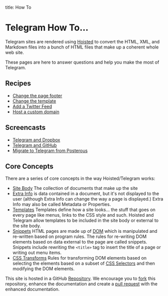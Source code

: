 title:	How To


# Telegram How To...

Telegram sites are rendered using [Hoisted](http://hoisted.org) to convert
the HTML, XML, and Markdown files into a bunch of HTML files
that make up a coherent whole web site.

These pages are here to answer questions and help you make the most of Telegram.

## Recipes

* [Change the page footer](/recipes/change_footer)
* [Change the template](/recipes/change_template)
* [Add a Twitter Feed](/recipes/add_twitter_feed)
* [Host a custom domain](/recipes/custom_domain)


## Screencasts

* [Telegram and Dropbox](/intro_db)
* [Telegram and GitHub](/intro_gh)
* [Migrate to Telegram from Posterous](/migrate_posterous)


## Core Concepts

There are a series of core concepts in the way Hoisted/Telegram works:

* [Site Body](/site_body) The collection of documents that make up the site
* [Extra Info](/extra_info) is data contained in a document, but it's not
  displayed to the user (although Extra Info can change the way a page
  is displayed.)  Extra Info may also be called Metadata or Properties.
* [Templates](/templates) Templates define how a site looks… the stuff that goes
  on every page like menus, links to the CSS style and such.  Hoisted and
  Telegram allow templates to be included in the site body or external to
  the site body.
* [Snippets](/snippets) HTML pages are made up of [DOM](http://en.wikipedia.org/wiki/Document_Object_Model)
  which is manipulated and re-written based on program rules.  The rules for re-writing DOM elements
  based on data external to the page are called snippets.  Snippets include rewriting the `<title>` 
  tag to insert the title of a page or writing out menu items.
* [CSS Transforms](/transforms) Rules for transforming DOM elements based on selecting the elements
  based on a subset of [CSS Selectors](http://www.w3.org/TR/CSS2/selector.html) and then
  modifying the DOM elements.
  
This site is hosted in a GitHub [Repository](https://github.com/telegr-am/howto).  We
encourage you to [fork](https://help.github.com/articles/fork-a-repo) this repository,
enhance the documentation and create a [pull request](https://help.github.com/articles/using-pull-requests/)
with the enhanced documentation.


